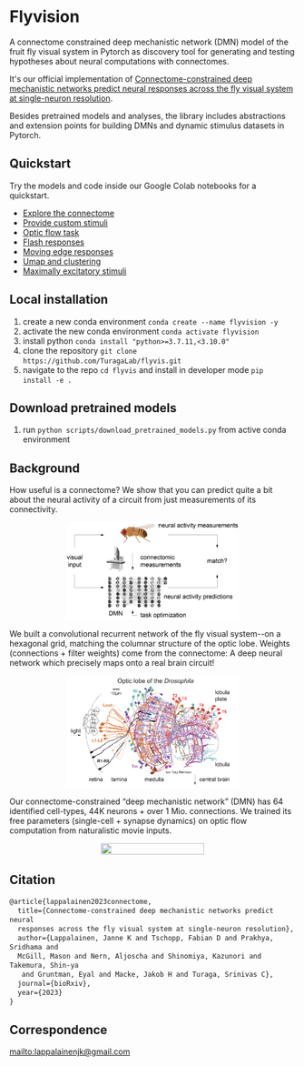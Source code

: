 # Flyvision

A connectome constrained deep mechanistic network (DMN) model of the fruit fly visual system in Pytorch as discovery tool for generating
and testing hypotheses about neural computations with connectomes.

It's our official implementation of [Connectome-constrained deep mechanistic networks predict neural responses across the fly visual system at single-neuron resolution](https://www.biorxiv.org/content/10.1101/2023.03.11.532232v1).

Besides pretrained models and analyses, the library includes abstractions and
extension points for building DMNs and dynamic stimulus datasets in Pytorch.

## Quickstart

Try the models and code inside our Google Colab notebooks for a quickstart.

- [Explore the connectome](https://colab.research.google.com/drive/16xi96XS3whNhwMNeFihBNNgADVh60XHH?usp=sharing)
- [Provide custom stimuli](https://colab.research.google.com/drive/1xBJ-xLgmLGhXgkf8XLw2PRRlDrYQ1Hhv?usp=sharing)
- [Optic flow task]()
- [Flash responses]()
- [Moving edge responses]()
- [Umap and clustering]()
- [Maximally excitatory stimuli]()

## Local installation

1. create a new conda environment `conda create --name flyvision -y`
2. activate the new conda environment `conda activate flyvision`
3. install python `conda install "python>=3.7.11,<3.10.0"`
4. clone the repository `git clone https://github.com/TuragaLab/flyvis.git`
5. navigate to the repo `cd flyvis` and install in developer mode `pip install -e .`

## Download pretrained models

1. run `python scripts/download_pretrained_models.py` from active conda environment


## Background

How useful is a connectome? We show that you can predict quite a bit about the neural activity of a circuit from just measurements of its connectivity.

<p style="text-align:center;">
<img src="images/tweet_1_intro.png"  width="60%" height="30%">
</p>

We built a convolutional recurrent network of the fly visual system--on a hexagonal grid, matching the columnar structure of the optic lobe. Weights (connections + filter weights) come from the connectome: A deep neural network which precisely maps onto a real brain circuit!

<p style="text-align:center;">
<img src="images/tweet_4_network.gif"  width="60%" height="30%" class="center">
</p>

Our connectome-constrained “deep mechanistic network” (DMN) has 64 identified cell-types, 44K neurons + over 1 Mio. connections.
We trained its free parameters (single-cell + synapse dynamics) on optic flow
computation from naturalistic movie inputs.

<p style="text-align:center;">
<img src="images/tweet_5_training_light.gif"  width="60%" height="30%" class="center">
</p>

## Citation

```
@article{lappalainen2023connectome,
  title={Connectome-constrained deep mechanistic networks predict neural
  responses across the fly visual system at single-neuron resolution},
  author={Lappalainen, Janne K and Tschopp, Fabian D and Prakhya, Sridhama and
  McGill, Mason and Nern, Aljoscha and Shinomiya, Kazunori and Takemura, Shin-ya
   and Gruntman, Eyal and Macke, Jakob H and Turaga, Srinivas C},
  journal={bioRxiv},
  year={2023}
}
```

## Correspondence
[mailto:lappalainenjk@gmail.com](mailto:lappalainenjk@gmail.com)
